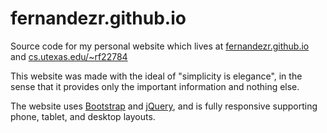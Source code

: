 fernandezr.github.io
=========

Source code for my personal website which lives at [fernandezr.github.io](fernandezr.github.io) and [cs.utexas.edu/~rf22784](http://cs.utexas.edu/~rf22784)

This website was made with the ideal of "simplicity is elegance", in the sense that it provides only the important information and nothing else. 

The website uses [Bootstrap](https://github.com/twbs/bootstrap) and [jQuery](https://github.com/jquery/jquery), and is fully responsive supporting phone, tablet, and desktop layouts.